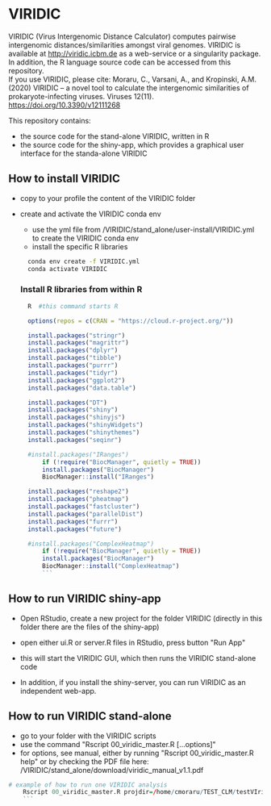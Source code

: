 # VIRIDIC
VIRIDIC (Virus Intergenomic Distance Calculator) computes pairwise intergenomic distances/similarities amongst viral genomes. VIRIDIC is available at http://viridic.icbm.de as a web-service or a singularity package. In addition, the R language source code can be accessed from this repository.  
If you use VIRIDIC, please cite: Moraru, C., Varsani, A., and Kropinski, A.M. (2020) VIRIDIC – a novel tool to calculate the intergenomic similarities of prokaryote-infecting viruses. Viruses 12(11). https://doi.org/10.3390/v12111268

This repository contains:
- the source code for the stand-alone VIRIDIC, written in R
- the source code for the shiny-app, which provides a graphical user interface for the standa-alone VIRIDIC


## How to install VIRIDIC

* copy to your profile the content of the VIRIDIC folder

* create and activate the VIRIDIC conda env

	- use the yml file from /VIRIDIC/stand_alone/user-install/VIRIDIC.yml to create the VIRIDIC conda env
	- install the specific R libraries
	
  ```bash
	conda env create -f VIRIDIC.yml
	conda activate VIRIDIC
	```
  ### Install R libraries from within R
  ```bash
	R  #this command starts R
  	```
  
  ```R
	options(repos = c(CRAN = "https://cloud.r-project.org/"))

	install.packages("stringr")
	install.packages("magrittr")
	install.packages("dplyr")
	install.packages("tibble")
	install.packages("purrr")
	install.packages("tidyr")
	install.packages("ggplot2")
  	install.packages("data.table")

	install.packages("DT")
	install.packages("shiny")
	install.packages("shinyjs")
	install.packages("shinyWidgets")
  	install.packages("shinythemes")
	install.packages("seqinr")

	#install.packages("IRanges")
		if (!require("BiocManager", quietly = TRUE))
		install.packages("BiocManager")
		BiocManager::install("IRanges")

	install.packages("reshape2")
	install.packages("pheatmap")
	install.packages("fastcluster")
	install.packages("parallelDist")
  	install.packages("furrr")
	install.packages("future")

	#install.packages("ComplexHeatmap")
		if (!require("BiocManager", quietly = TRUE))
		install.packages("BiocManager")
		BiocManager::install("ComplexHeatmap")
		```
## How to run VIRIDIC shiny-app
* Open RStudio, create a new project for the folder VIRIDIC (directly in this folder there are the files of the shiny-app)
* open either ui.R or server.R files in RStudio, press button "Run App"
* this will start the VIRIDIC GUI, which then runs the VIRIDIC stand-alone code

* In addition, if you install the shiny-server, you can run VIRIDIC as an independent web-app.
  
## How to run VIRIDIC stand-alone

* go to your folder with the VIRIDIC scripts
* use the command "Rscript 00_viridic_master.R [...options]"
* for options, see manual, either by running "Rscript 00_viridic_master.R help" or by checking the PDF file here: /VIRIDIC/stand_alone/download/viridic_manual_v1.1.pdf
 
```R
# example of how to run one VIRIDIC analysis
	Rscript 00_viridic_master.R projdir=/home/cmoraru/TEST_CLM/testVIridic in=/home/cmoraru/TEST_CLM/Ebeline_rel.fna ncor=10
	```


